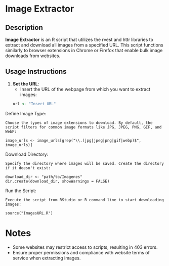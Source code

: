 # Image Extractor

## Description
**Image Extractor** is an R script that utilizes the rvest and httr libraries to extract and download all images from a specified URL. This script functions similarly to browser extensions in Chrome or Firefox that enable bulk image downloads from websites.

## Usage Instructions
1. **Set the URL**:
   - Insert the URL of the webpage from which you want to extract images:
   ```R
   url <- "Insert URL"

Define Image Type:

    Choose the types of image extensions to download. By default, the script filters for common image formats like JPG, JPEG, PNG, GIF, and WebP:

    image_urls <- image_urls[grep("\\.(jpg|jpeg|png|gif|webp)$", image_urls)]

Download Directory:

    Specify the directory where images will be saved. Create the directory if it doesn't exist:

    download_dir <- "path/to/Imagenes"
    dir.create(download_dir, showWarnings = FALSE)

Run the Script:

    Execute the script from RStudio or R command line to start downloading images:

    source("ImagesURL.R")

# Notes

- Some websites may restrict access to scripts, resulting in 403 errors.
- Ensure proper permissions and compliance with website terms of service when extracting images.


